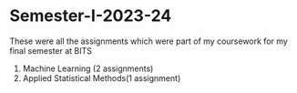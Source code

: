 # Semester-I-2023-24
These were all the assignments which were part of my coursework for my final semester at BITS 
1. Machine Learning (2 assignments)
2. Applied Statistical Methods(1 assignment)
